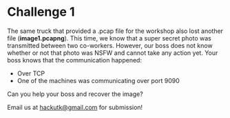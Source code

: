 # Challenge 1
The same truck that provided a .pcap file for the workshop also lost another file (**image1.pcapng**). This time, we know that a super secret photo was transmitted between two co-workers. However, our boss does not know whether or not that photo was NSFW and cannot take any action yet. Your boss knows that the communication happened:
- Over TCP
- One of the machines was communicating over port 9090

Can you help your boss and recover the image?

Email us at hackutk@gmail.com for submission!
